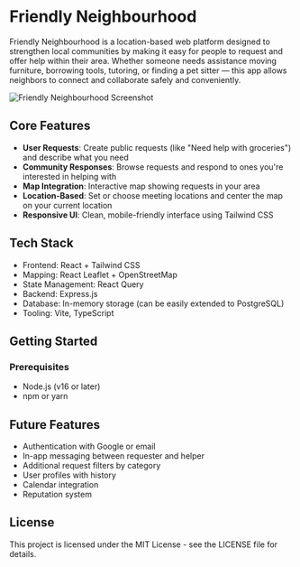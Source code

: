 # Friendly Neighbourhood

Friendly Neighbourhood is a location-based web platform designed to strengthen local communities by making it easy for people to request and offer help within their area. Whether someone needs assistance moving furniture, borrowing tools, tutoring, or finding a pet sitter — this app allows neighbors to connect and collaborate safely and conveniently.

![Friendly Neighbourhood Screenshot](https://pixabay.com/get/g0a1fc5b32e6d86fda9e9cb4849447d08c25389cb1390d1833c6b2e0ea70d782d9037526c3ffef33af41814bcc8fef157591c62f1363e23cf81f63d94612b0561_1280.jpg)

## Core Features

- **User Requests**: Create public requests (like "Need help with groceries") and describe what you need
- **Community Responses**: Browse requests and respond to ones you're interested in helping with
- **Map Integration**: Interactive map showing requests in your area
- **Location-Based**: Set or choose meeting locations and center the map on your current location
- **Responsive UI**: Clean, mobile-friendly interface using Tailwind CSS

## Tech Stack

- Frontend: React + Tailwind CSS
- Mapping: React Leaflet + OpenStreetMap
- State Management: React Query
- Backend: Express.js
- Database: In-memory storage (can be easily extended to PostgreSQL)
- Tooling: Vite, TypeScript

## Getting Started

### Prerequisites

- Node.js (v16 or later)
- npm or yarn


## Future Features

- Authentication with Google or email
- In-app messaging between requester and helper
- Additional request filters by category
- User profiles with history
- Calendar integration
- Reputation system

## License

This project is licensed under the MIT License - see the LICENSE file for details.

